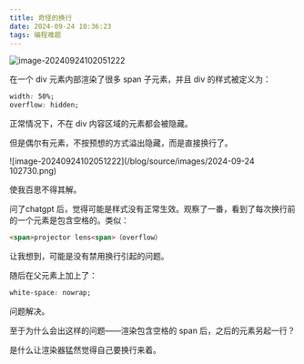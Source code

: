 ```yaml
---
title: 奇怪的换行
date: 2024-09-24 10:36:23
tags: 编程难题
---
```


![image-20240924102051222](/blog/source/images/image-20240924102051222.png)

在一个 div 元素内部渲染了很多 span 子元素，并且 div 的样式被定义为：

```css
width: 50%;
overflow: hidden;
```

正常情况下，不在 div 内容区域的元素都会被隐藏。

但是偶尔有元素，不按预想的方式溢出隐藏，而是直接换行了。

![image-20240924102051222](/blog/source/images/2024-09-24 102730.png)

使我百思不得其解。

问了chatgpt 后，觉得可能是样式没有正常生效。观察了一番，看到了每次换行前的一个元素是包含空格的。类似：

```html
<span>projector lens<span>（overflow）
```

让我想到，可能是没有禁用换行引起的问题。

随后在父元素上加上了：

```css
white-space: nowrap;
```

问题解决。

至于为什么会出这样的问题——渲染包含空格的 span 后，之后的元素另起一行？

是什么让渲染器猛然觉得自己要换行来着。
